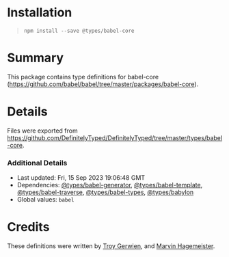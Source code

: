 # Installation
> `npm install --save @types/babel-core`

# Summary
This package contains type definitions for babel-core (https://github.com/babel/babel/tree/master/packages/babel-core).

# Details
Files were exported from https://github.com/DefinitelyTyped/DefinitelyTyped/tree/master/types/babel-core.

### Additional Details
 * Last updated: Fri, 15 Sep 2023 19:06:48 GMT
 * Dependencies: [@types/babel-generator](https://npmjs.com/package/@types/babel-generator), [@types/babel-template](https://npmjs.com/package/@types/babel-template), [@types/babel-traverse](https://npmjs.com/package/@types/babel-traverse), [@types/babel-types](https://npmjs.com/package/@types/babel-types), [@types/babylon](https://npmjs.com/package/@types/babylon)
 * Global values: `babel`

# Credits
These definitions were written by [Troy Gerwien](https://github.com/yortus), and [Marvin Hagemeister](https://github.com/marvinhagemeister).
